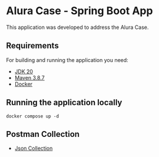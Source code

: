 # Alura Case - Spring Boot App

This application was developed to address the Alura Case.

## Requirements

For building and running the application you need:

- [JDK 20](https://www.oracle.com/java/technologies/javase/jdk20-archive-downloads.html)
- [Maven 3.8.7](https://maven.apache.org)
- [Docker](https://docs.docker.com/engine/install/)

## Running the application locally

```shell
docker compose up -d
```

## Postman Collection

- [Json Collection](alura.postman_collection.json)